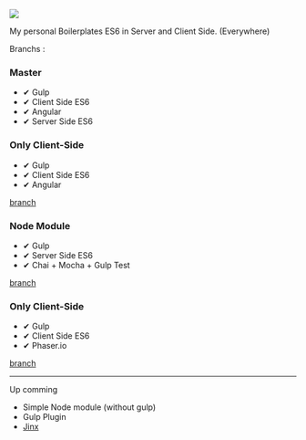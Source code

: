 ![](http://i.imgur.com/vS2e8cF.png)

My personal Boilerplates
ES6 in Server and Client Side. (Everywhere)


Branchs : 

### Master 
- ✔ Gulp
- ✔ Client Side ES6
- ✔ Angular
- ✔ Server Side ES6 

### Only Client-Side
- ✔ Gulp
- ✔ Client Side ES6
- ✔ Angular

[branch](https://github.com/webcaetano/boilerplate-gulp-webapp/tree/client)

### Node Module
- ✔ Gulp
- ✔ Server Side ES6
- ✔ Chai + Mocha + Gulp Test

[branch](https://github.com/webcaetano/boilerplate-gulp-webapp/tree/simple-node)

### Only Client-Side
- ✔ Gulp
- ✔ Client Side ES6
- ✔ Phaser.io

[branch](https://github.com/webcaetano/boilerplate-gulp-webapp/tree/phaser-local)


------
Up comming 
- Simple Node module (without gulp)
- Gulp Plugin
- [Jinx](https://github.com/webcaetano/jinx)
